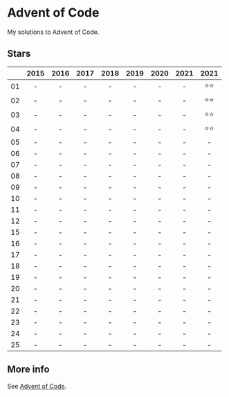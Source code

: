 ﻿# Advent of Code

My solutions to Advent of Code.

## Stars 

|      | 2015 | 2016 | 2017 | 2018 | 2019 | 2020 | 2021 | 2021 |
|:----:|:----:|:----:|:----:|:----:|:----:|:----:|:----:|:----:|
| 01   |   -  |   -  |   -  |   -  |   -  |   -  |   -  |⭐⭐|
| 02   |   -  |   -  |   -  |   -  |   -  |   -  |   -  |⭐⭐|
| 03   |   -  |   -  |   -  |   -  |   -  |   -  |   -  |⭐⭐|
| 04   |   -  |   -  |   -  |   -  |   -  |   -  |   -  |⭐⭐|
| 05   |   -  |   -  |   -  |   -  |   -  |   -  |   -  |   -  |
| 06   |   -  |   -  |   -  |   -  |   -  |   -  |   -  |   -  |
| 07   |   -  |   -  |   -  |   -  |   -  |   -  |   -  |   -  |
| 08   |   -  |   -  |   -  |   -  |   -  |   -  |   -  |   -  |
| 09   |   -  |   -  |   -  |   -  |   -  |   -  |   -  |   -  |
| 10   |   -  |   -  |   -  |   -  |   -  |   -  |   -  |   -  |
| 11   |   -  |   -  |   -  |   -  |   -  |   -  |   -  |   -  |
| 12   |   -  |   -  |   -  |   -  |   -  |   -  |   -  |   -  |
| 15   |   -  |   -  |   -  |   -  |   -  |   -  |   -  |   -  |
| 16   |   -  |   -  |   -  |   -  |   -  |   -  |   -  |   -  |
| 17   |   -  |   -  |   -  |   -  |   -  |   -  |   -  |   -  |
| 18   |   -  |   -  |   -  |   -  |   -  |   -  |   -  |   -  |
| 19   |   -  |   -  |   -  |   -  |   -  |   -  |   -  |   -  |
| 20   |   -  |   -  |   -  |   -  |   -  |   -  |   -  |   -  |
| 21   |   -  |   -  |   -  |   -  |   -  |   -  |   -  |   -  |
| 22   |   -  |   -  |   -  |   -  |   -  |   -  |   -  |   -  |
| 23   |   -  |   -  |   -  |   -  |   -  |   -  |   -  |   -  |
| 24   |   -  |   -  |   -  |   -  |   -  |   -  |   -  |   -  |
| 25   |   -  |   -  |   -  |   -  |   -  |   -  |   -  |   -  |

## More info 
See [Advent of Code](https://adventofcode.com).
